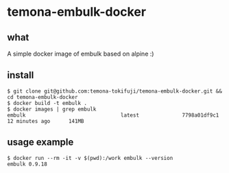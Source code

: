 # temona-embulk-docker

## what

A simple docker image of embulk based on alpine :)

## install

```console
$ git clone git@github.com:temona-tokifuji/temona-embulk-docker.git && cd temona-embulk-docker 
$ docker build -t embulk .
$ docker images | grep embulk
embulk                               latest              7798a01df9c1        12 minutes ago      141MB
```

## usage example

```console
$ docker run --rm -it -v $(pwd):/work embulk --version
embulk 0.9.18
```
